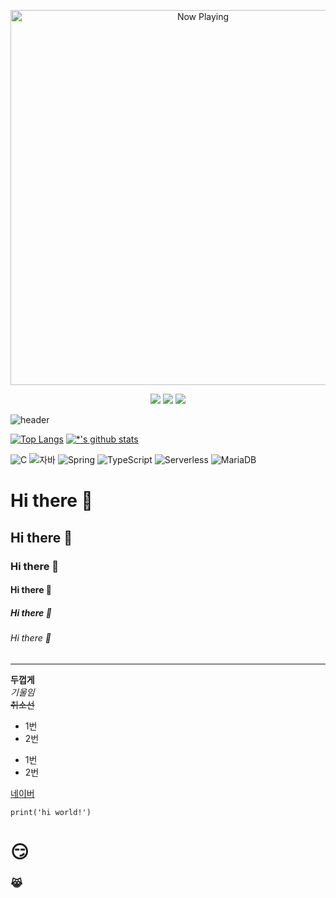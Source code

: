 
<p align="center">

  <img src="https://github.com/user-attachments/assets/ca01ce08-2eda-41c2-bf92-6fe5d40fae72" alt="Now Playing" width="600"/>
</p>

<p align="center">
  <img src="https://github-readme-stats.vercel.app/api?username=parrot2155&show_icons=true&theme=radical&count_private=true" />
  
  <img src="https://github-readme-streak-stats.herokuapp.com/?user=parrot2155&theme=radical" />
  
  <img src="https://github-readme-stats.vercel.app/api/top-langs/?username=parrot2155&layout=compact&theme=radical" />
</p>

![header](https://capsule-render.vercel.app/api?type=waving&color=auto&height=300&section=header&text=%20Welcome!&fontSize=50)

[![Top Langs](https://github-readme-stats.vercel.app/api/top-langs/?username=parrot2155)](https://github.com/parrot2155/github-readme-stats) [![*'s github stats](https://github-readme-stats.vercel.app/api?username=parrot2155)](https://github.com/parrot2155)

![C](https://img.shields.io/badge/-C-123456?style=flat-square&logo=C&logoColor=black)
![자바](https://img.shields.io/badge/-자바-007396?style=flat&logo=Java&logoColor=ffffff)
![Spring](https://img.shields.io/badge/-Spring-6DB33F?style=for-the-badge&logo=Spring&logoColor=white)
![TypeScript](https://img.shields.io/badge/-TypeScript-3178C6?style=flat-square&logo=TypeScript&logoColor=white)
![Serverless](https://img.shields.io/badge/-Serverless-FD5750?style=flat-square&logo=Serverless&logoColor=magenta)
![MariaDB](https://img.shields.io/badge/-MariaDB-1F305F?style=flat-square&logo=mariadb&logoColor=white)


# Hi there 👋
## Hi there 👋
### Hi there 👋
#### Hi there 👋
##### Hi there 👋
###### Hi there 👋

---
**두껍게** <br>
*기울임* <br>
~~취소선~~  <br>

* 1번
* 2번
- 1번
- 2번

[네이버](www.naver.com)

```
print('hi world!')
```

# 😏<br>
### 😹<br>

